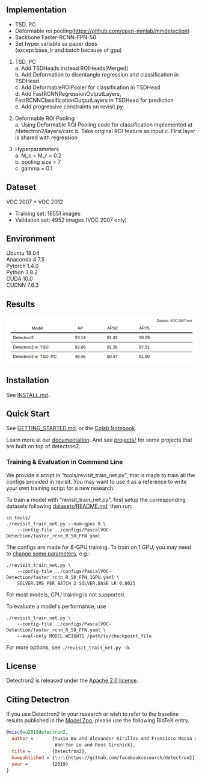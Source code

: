## Implementation
 - TSD, PC
 - Deformable roi pooling(https://github.com/open-mmlab/mmdetection)
 - Backbone Faster-RCNN-FPN-50
 - Set hyper variable as paper does \
   (except base_lr and batch because of gpu)
   
1. TSD, PC \
    a. Add TSDHeads instead ROIHeads(Merged) \
    b. Add Deformation to disentangle regression and classification in TSDHead \
    c. Add DeformableROIPooler for classification in TSDHead \
    d. Add FastRCNNRegressionOutputLayers, FastRCNNClassificationOutputLayers in TSDHead for prediction \
    e. Add progressive constraints on revisit.py
    
2. Deformable ROI Pooling \
    a. Using Deformable ROI Pooling code for classification implemented at /detectron2/layers/csrc
    b. Take original ROI feature as input
    c. First layer is shared with regression
     
3. Hyperparameters \
    a. M_c = M_r = 0.2 \
    b. pooling size  = 7 \
    c. gamma = 0.1

## Dataset
VOC 2007 + VOC 2012
 - Training set: 16551 images
 - Validation set: 4952 images (VOC 2007 only)

## Environment
Ubuntu 18.04 \
Anaconda 4.7.5 \
Pytorch 1.4.0 \
Python 3.8.2 \
CUDA 10.0 \
CUDNN 7.6.3

## Results
![Results](./results.jpeg)

## Installation

See [INSTALL.md](INSTALL.md).

## Quick Start

See [GETTING_STARTED.md](GETTING_STARTED.md),
or the [Colab Notebook](https://colab.research.google.com/drive/16jcaJoc6bCFAQ96jDe2HwtXj7BMD_-m5).

Learn more at our [documentation](https://detectron2.readthedocs.org).
And see [projects/](projects/) for some projects that are built on top of detectron2.

### Training & Evaluation in Command Line

We provide a script in "tools/revisit_train_net.py", that is made to train
all the configs provided in revisit.
You may want to use it as a reference to write your own training script for a new research.

To train a model with "revisit_train_net.py", first
setup the corresponding datasets following
[datasets/README.md](https://github.com/facebookresearch/detectron2/blob/master/datasets/README.md),
then run:
```
cd tools/
./revisit_train_net.py --num-gpus 8 \
	--config-file ../configs/PascalVOC-Detection/faster_rcnn_R_50_FPN.yaml
```

The configs are made for 8-GPU training.
To train on 1 GPU, you may need to [change some parameters](https://arxiv.org/abs/1706.02677), e.g.:
```
./revisit_train_net.py \
    --config-file ../configs/PascalVOC-Detection/faster_rcnn_R_50_FPN_1GPU.yaml \
    SOLVER.IMS_PER_BATCH 2 SOLVER.BASE_LR 0.0025
```

For most models, CPU training is not supported.

To evaluate a model's performance, use
```
./revisit_train_net.py \
	--config-file ../configs/PascalVOC-Detection/faster_rcnn_R_50_FPN.yaml \
	--eval-only MODEL.WEIGHTS /path/to/checkpoint_file
```
For more options, see `./revisit_train_net.py -h`.

## License

Detectron2 is released under the [Apache 2.0 license](LICENSE).

## Citing Detectron

If you use Detectron2 in your research or wish to refer to the baseline results published in the [Model Zoo](MODEL_ZOO.md), please use the following BibTeX entry.

```BibTeX
@misc{wu2019detectron2,
  author =       {Yuxin Wu and Alexander Kirillov and Francisco Massa and
                  Wan-Yen Lo and Ross Girshick},
  title =        {Detectron2},
  howpublished = {\url{https://github.com/facebookresearch/detectron2}},
  year =         {2019}
}
```
